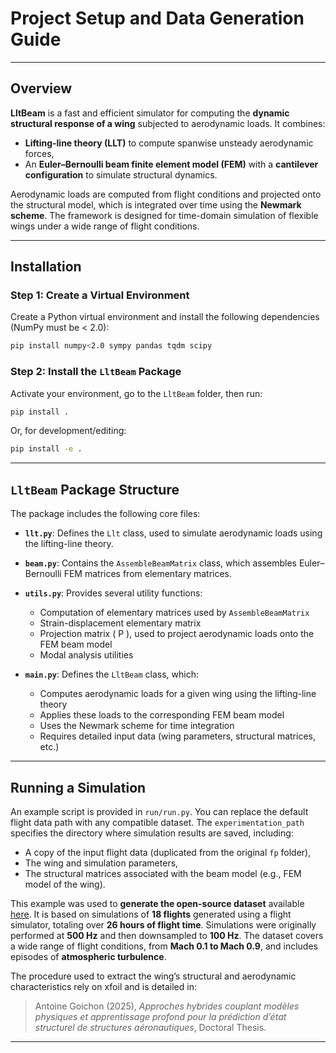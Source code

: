 # Project Setup and Data Generation Guide
---

## Overview

**LltBeam** is a fast and efficient simulator for computing the **dynamic structural response of a wing** subjected to aerodynamic loads. It combines:

- **Lifting-line theory (LLT)** to compute spanwise unsteady aerodynamic forces,
- An **Euler–Bernoulli beam finite element model (FEM)** with a **cantilever configuration** to simulate structural dynamics.

Aerodynamic loads are computed from flight conditions and projected onto the structural model, which is integrated over time using the **Newmark scheme**. The framework is designed for time-domain simulation of flexible wings under a wide range of flight conditions.

--- 

## Installation

### Step 1: Create a Virtual Environment

Create a Python virtual environment and install the following dependencies (NumPy must be < 2.0):

```bash
pip install numpy<2.0 sympy pandas tqdm scipy
```

### Step 2: Install the `LltBeam` Package

Activate your environment, go to the `LltBeam` folder, then run:

```bash
pip install .
```

Or, for development/editing:

```bash
pip install -e .
```

---

## `LltBeam` Package Structure

The package includes the following core files:

- **`llt.py`**: Defines the `Llt` class, used to simulate aerodynamic loads using the lifting-line theory.

- **`beam.py`**: Contains the `AssembleBeamMatrix` class, which assembles Euler–Bernoulli FEM matrices from elementary matrices.

- **`utils.py`**: Provides several utility functions:
  - Computation of elementary matrices used by `AssembleBeamMatrix`
  - Strain-displacement elementary matrix
  - Projection matrix \( P \), used to project aerodynamic loads onto the FEM beam model
  - Modal analysis utilities

- **`main.py`**: Defines the `LltBeam` class, which:
  - Computes aerodynamic loads for a given wing using the lifting-line theory
  - Applies these loads to the corresponding FEM beam model
  - Uses the Newmark scheme for time integration
  - Requires detailed input data (wing parameters, structural matrices, etc.)

---

## Running a Simulation

An example script is provided in `run/run.py`. You can replace the default flight data path with any compatible dataset. The `experimentation_path` specifies the directory where simulation results are saved, including:

- A copy of the input flight data (duplicated from the original `fp` folder),
- The wing and simulation parameters,
- The structural matrices associated with the beam model (e.g., FEM model of the wing).

This example was used to **generate the open-source dataset** available [here](https://doi.org/10.5281/zenodo.15305275). It is based on simulations of **18 flights** generated using a flight simulator, totaling over **26 hours of flight time**. Simulations were originally performed at **500 Hz** and then downsampled to **100 Hz**. The dataset covers a wide range of flight conditions, from **Mach 0.1 to Mach 0.9**, and includes episodes of **atmospheric turbulence**.

The procedure used to extract the wing’s structural and aerodynamic characteristics rely on xfoil and is detailed in:

> Antoine Goichon (2025), *Approches hybrides couplant modèles physiques et apprentissage profond pour la prédiction d’état structurel de structures aéronautiques*, Doctoral Thesis.

---
